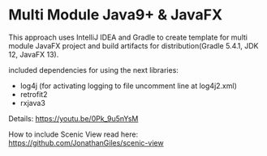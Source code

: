 # Multi Module Java9+ & JavaFX
This approach uses IntelliJ IDEA and Gradle to create template for multi module JavaFX project and build artifacts for distribution(Gradle 5.4.1, JDK 12, JavaFX 13).

included dependencies for using the next libraries:
- log4j (for activating logging to file uncomment line at log4j2.xml)
- retrofit2
- rxjava3

Details: https://youtu.be/0Pk_9u5nYsM

How to include Scenic View read here: https://github.com/JonathanGiles/scenic-view
